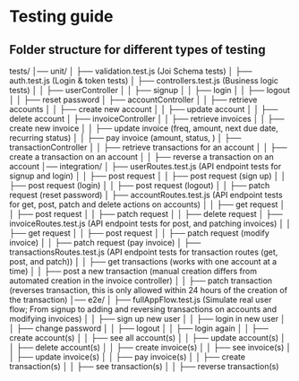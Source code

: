 # Testing guide

## Folder structure for different types of testing

tests/
│── unit/
│ ├── validation.test.js (Joi Schema tests)
│ ├── auth.test.js (Login & token tests)
│ ├── controllers.test.js (Business logic tests)
│ │ ├── userController
│ │ ├── signup
│ │ ├── login
│ │ ├── logout
│ │ ├── reset password
│ ├── accountController
│ │ ├── retrieve accounts
│ │ ├── create new account
│ │ ├── update account
│ │ ├── delete account
│ ├── invoiceController
│ │ ├── retrieve invoices
│ │ ├── create new invoice
│ │ ├── update invoice (freq, amount, next due date, recurring status)
│ │ ├── pay invoice (amount, status, )
│ ├── transactionController
│ │ ├── retrieve transactions for an account
│ │ ├── create a transaction on an account
│ │ ├── reverse a transaction on an account
│── integration/
│ ├── userRoutes.test.js (API endpoint tests for signup and login)
│ │ ├── post request
│ │ ├── post request (sign up)
│ │ ├── post request (login)
│ │ ├── post request (logout)
│ │ ├── patch request (reset password)
│ ├── accountRoutes.test.js (API endpoint tests for get, post, patch and delete actions on accounts)
│ │ ├── get request
│ │ ├── post request
│ │ ├── patch request
│ │ ├── delete request
│ ├── invoiceRoutes.test.js (API endpoint tests for post, and patching invoices)
│ │ ├── get request
│ │ ├── post request
│ │ ├── patch request (modify invoice)
│ │ ├── patch request (pay invoice)
│ ├── transactionsRoutes.test.js (API endpoint tests for transaction routes (get, post, and patch))
│ │ ├── get transactions (works with one account at a time)
│ │ ├── post a new transaction (manual creation differs from automated creation in the invoice controller)
│ │ ├── patch transaction (reverses transaction, this is only allowed within 24 hours of the creation of the transaction)
│── e2e/
│ ├── fullAppFlow.test.js (Simulate real user flow; From signup to adding and reversing transactions on accounts and modifying invoices)
│ │ ├── sign up new user
│ │ ├── login in new user
│ │ ├── change password
│ │ ├── logout
│ │ ├── login again
│ │ ├── create account(s)
│ │ ├── see all account(s)
│ │ ├── update account(s)
│ │ ├── delete account(s)
│ │ ├── create invoice(s)
│ │ ├── see invoice(s)
│ │ ├── update invoice(s)
│ │ ├── pay invoice(s)
│ │ ├── create transaction(s)
│ │ ├── see transaction(s)
│ │ ├── reverse transaction(s)

